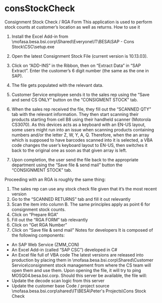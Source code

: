 # consStockCheck
Consignment Stock Check / RGA Form
This application is used to perform stock counts at customer’s location as well as returns. 
How to use it

1)	Install the Excel Add-in from \\mofasa.besa.bsi.corp\Shared\Everyone\IT\BESA\SAP - Cons Stock\CSC\setup.exe

2)	Open the latest Consignment Stock File (current version is 10.13.03).

3)	Click on “ADD-INS” in the Ribbon, then on “Extract Data” in “SAP Extract”. Enter the customer’s 6 digit number (the same as the one in SAP).

4)	The file gets populated with the relevant data. 

5)	Customer Service employee sends it to the sales rep using the “Save and send CS ONLY” button on the “CONSIGMENT STOCK” tab.

6)	When the sales rep received the file, they fill out the “SCANNED QTY” tab with the relevant information. They then start scanning their products starting from cell B8 using their handheld scanner (Motorola CS3070). As this devices acts as a keyboard with an EN-US layout, some users might run into an issue when scanning products containing numbers and/or the letter Z, W, Y, A, Q. Therefore, when the an array which is supposed to have barcodes scanned into it is selected, a VBA code changes the user’s keyboard layout to EN-US, then switches it back to the original one as soon as that given array is left.

7)	Upon completion, the user send the file back to the appropriate department using the “Save file & send mail” button the “CONSIGNMENT STOCK” tab.


Proceeding with an RGA is roughly the same thing:

1)	The sales rep can use any stock check file given that it’s the most recent version
2)	Go to the “SCANNED RETURNS” tab and fill it out relevantly
3)	Scan the item into column B. The same principles apply as point 6 for consignment stock counts.
4)	Click on “Prepare RGA”
5)	Fill out the “RGA FORM” tab relevantly
6)	Click on “Get RGA Number”
7)	Click on “Save file & send mail”
Notes for developers
It is composed of the following components:
-	An SAP Web Service (ZMM_CON)
-	An Excel Add-in (called “SAP CSC”) developed in C#
-	An Excel file full of VBA code
The latest versions are released into production by placing them in 
\\mofasa.besa.bsi.corp\Shared\Customer Service\consignment stock management
from where the CS team will open them and use them.
Upon opening the file, it will try to ping MOSQ04.besa.bsi.corp. Should this server be available, the file will:
-	Update the decode scan logic from this server
-	Update the customer base
Code / project source
\\mofasa.besa.bsi.corp\shared\IT\BESA\Peter's Projects\Cons Stock Check

